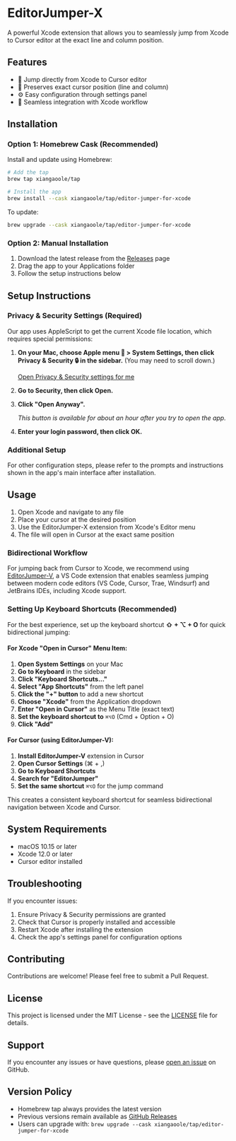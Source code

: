 # EditorJumper-X

A powerful Xcode extension that allows you to seamlessly jump from Xcode to Cursor editor at the exact line and column position.

## Features

- 🚀 Jump directly from Xcode to Cursor editor
- 📍 Preserves exact cursor position (line and column)
- ⚙️ Easy configuration through settings panel
- 🔄 Seamless integration with Xcode workflow

## Installation

### Option 1: Homebrew Cask (Recommended)

Install and update using Homebrew:

```bash
# Add the tap
brew tap xiangaoole/tap

# Install the app
brew install --cask xiangaoole/tap/editor-jumper-for-xcode
```

To update:

```bash
brew upgrade --cask xiangaoole/tap/editor-jumper-for-xcode
```

### Option 2: Manual Installation

1. Download the latest release from the [Releases](https://github.com/xiangaoole/EditorJumper-X/releases) page
2. Drag the app to your Applications folder
3. Follow the setup instructions below

## Setup Instructions

### Privacy & Security Settings (Required)

Our app uses AppleScript to get the current Xcode file location, which requires special permissions:

1. **On your Mac, choose Apple menu 🍎 > System Settings, then click Privacy & Security 🔒 in the sidebar.** (You may need to scroll down.)

   [Open Privacy & Security settings for me](x-apple.systempreferences:com.apple.preference.security)

2. **Go to Security, then click Open.**

3. **Click "Open Anyway".**
   
   *This button is available for about an hour after you try to open the app.*

4. **Enter your login password, then click OK.**

### Additional Setup

For other configuration steps, please refer to the prompts and instructions shown in the app's main interface after installation.

## Usage

1. Open Xcode and navigate to any file
2. Place your cursor at the desired position
3. Use the EditorJumper-X extension from Xcode's Editor menu
4. The file will open in Cursor at the exact same position

### Bidirectional Workflow

For jumping back from Cursor to Xcode, we recommend using [EditorJumper-V](https://github.com/wanniwa/EditorJumper-V), a VS Code extension that enables seamless jumping between modern code editors (VS Code, Cursor, Trae, Windsurf) and JetBrains IDEs, including Xcode support.

### Setting Up Keyboard Shortcuts (Recommended)

For the best experience, set up the keyboard shortcut **⇧ + ⌥ + O** for quick bidirectional jumping:

#### For Xcode "Open in Cursor" Menu Item:

1. **Open System Settings** on your Mac
2. **Go to Keyboard** in the sidebar
3. **Click "Keyboard Shortcuts..."**
4. **Select "App Shortcuts"** from the left panel
5. **Click the "+" button** to add a new shortcut
6. **Choose "Xcode"** from the Application dropdown
7. **Enter "Open in Cursor"** as the Menu Title (exact text)
8. **Set the keyboard shortcut to** `⌘⌥O` (Cmd + Option + O)
9. **Click "Add"**

#### For Cursor (using EditorJumper-V):

1. **Install EditorJumper-V** extension in Cursor
2. **Open Cursor Settings** (⌘ + ,)
3. **Go to Keyboard Shortcuts**
4. **Search for "EditorJumper"**
5. **Set the same shortcut** `⌘⌥O` for the jump command

This creates a consistent keyboard shortcut for seamless bidirectional navigation between Xcode and Cursor.

## System Requirements

- macOS 10.15 or later
- Xcode 12.0 or later
- Cursor editor installed

## Troubleshooting

If you encounter issues:

1. Ensure Privacy & Security permissions are granted
2. Check that Cursor is properly installed and accessible
3. Restart Xcode after installing the extension
4. Check the app's settings panel for configuration options

## Contributing

Contributions are welcome! Please feel free to submit a Pull Request.

## License

This project is licensed under the MIT License - see the [LICENSE](LICENSE) file for details.

## Support

If you encounter any issues or have questions, please [open an issue](https://github.com/xiangaoole/EditorJumper-X/issues) on GitHub.

## Version Policy

- Homebrew tap always provides the latest version
- Previous versions remain available as [GitHub Releases](https://github.com/xiangaoole/EditorJumper-X/releases)
- Users can upgrade with: `brew upgrade --cask xiangaoole/tap/editor-jumper-for-xcode` 